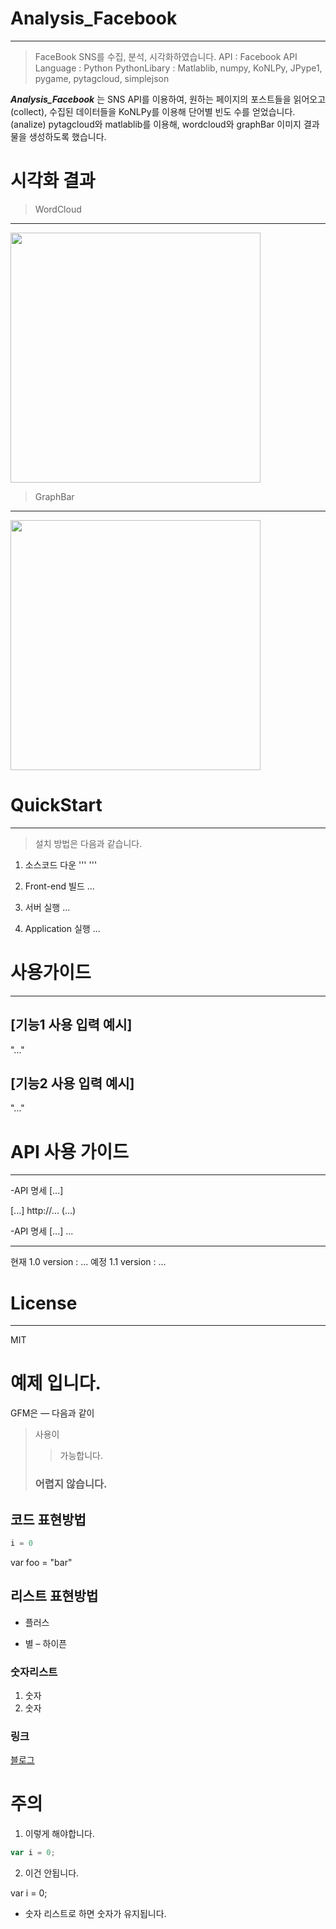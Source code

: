 # Analysis_Facebook
---
> FaceBook SNS를 수집, 분석, 시각화하였습니다.
> API : Facebook API
> Language : Python
> PythonLibary : Matlablib, numpy, KoNLPy, JPype1, pygame, pytagcloud, simplejson


***Analysis_Facebook*** 는 SNS API를 이용하여, 원하는 페이지의 포스트들을 읽어오고(collect), 수집된 데이터들을 KoNLPy를 이용해 단어별 빈도 수를 얻었습니다.(analize)
pytagcloud와 matlablib를 이용해, wordcloud와 graphBar 이미지 결과물을 생성하도록 했습니다.

# 시각화 결과
> WordCloud
---
<img src="https://github.com/twooopark/Analysis_Facebook/blob/master/__results__/visualization/wordcloud_jtbcnews_2017-01-01_2017-12-31.jpg" height="400px" />

> GraphBar
---

<img src="https://github.com/twooopark/Analysis_Facebook/blob/master/__results__/visualization/bar_jtbcnews_2017-01-01_2017-12-31.png" height="400px" />


# QuickStart
-----
> 설치 방법은 다음과 같습니다.

1. 소스코드 다운
'''
'''

2. Front-end 빌드
...

3. 서버 실행
...



4. Application 실행
...




 # 사용가이드
---



 ## [기능1 사용 입력 예시]
 "..."

 ## [기능2 사용 입력 예시]
 "..."





 # API 사용 가이드
 ---

 -API 명세 [...]


 [...]
 http://...
 (...)



 -API 명세 [...]
  ...


 ---------------------------------------------------------------------
 현재 1.0 version : ...
 예정 1.1 version : ...


# License
---
MIT
















예제 입니다.
============
GFM은
—
다음과
같이
>사용이
>>가능합니다.
> ### 어렵지 않습니다.
코드 표현방법
-------
```python
i = 0
```
var foo = "bar"
<html> </html>

## 리스트 표현방법
+ 플러스
* 별
– 하이픈

### 숫자리스트
1. 숫자
1. 숫자

### 링크
[블로그](teragoon.wordpress.com)

# 주의

1. 이렇게 해야합니다.

```javascript
var i = 0;
```

2. 이건 안됩니다.

var i = 0;
* 숫자 리스트로 하면 숫자가 유지됩니다.
